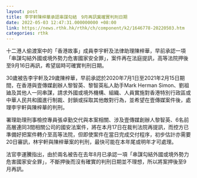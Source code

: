 ```yaml
---
layout: post
title: 李宇軒陳梓華承認串謀勾結　9月再訊冀確實判刑日期
date: 2022-05-03 12:47:31.000000000 +08:00
link: https://news.rthk.hk/rthk/ch/component/k2/1646778-20220503.htm
categories: rthk
---
```


十二港人偷渡案中的「香港故事」成員李宇軒及法律助理陳梓華，早前承認一項「串謀勾結外國或境外勢力危害國家安全罪」，案件再在法庭提訊，高等法院押後至9月16日再訊，希望屆時可確實判刑日期。

30歲被告李宇軒及29歲陳梓華，早前承認於2020年7月1日至2021年2月15日期間，在香港與壹傳媒創辦人黎智英、黎智英私人助手Mark Herman Simon、劉祖廸及其他人一同串謀，請求外國或境外機構、組織、人員實施對香港特別行政區或中華人民共和國進行制裁、封鎖或採取其他敵對行為，並希望在壹傳媒案件後，處理李宇軒與陳梓華的判刑。

署理助理刑事檢控專員張卓勤交代與本案相關、涉及壹傳媒創辦人黎智英、6名前高層連同3間相關公司的國安法案件，將在本月17日在裁判法院再提訊，而控方已準備好把案件轉介至高等法院，但即使案件在當日完成交付程序，初步估計亦需要20日審訊，林宇軒與陳梓華案的判刑，最快可能在本年尾或明年才可處理。

法官李運騰指出，由於兩名被告在去年8月已承認一項「串謀勾結外國或境外勢力危害國家安全罪」，不斷押後而沒有確實的判刑日期並不理想，所以將案押後至9月再訊。
